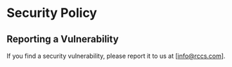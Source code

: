 # Security Policy

## Reporting a Vulnerability

If you find a security vulnerability, please report it to us at [info@rccs.com].